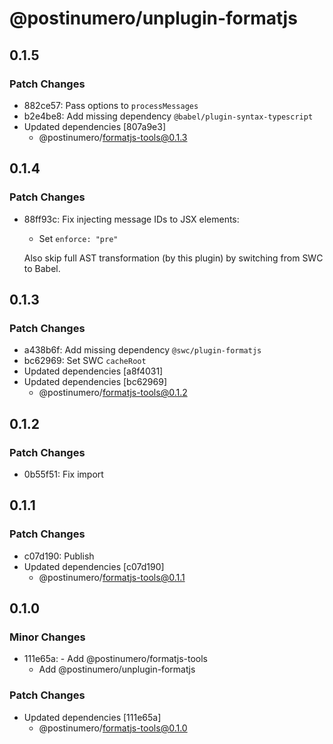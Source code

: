 # @postinumero/unplugin-formatjs

## 0.1.5

### Patch Changes

- 882ce57: Pass options to `processMessages`
- b2e4be8: Add missing dependency `@babel/plugin-syntax-typescript`
- Updated dependencies [807a9e3]
  - @postinumero/formatjs-tools@0.1.3

## 0.1.4

### Patch Changes

- 88ff93c: Fix injecting message IDs to JSX elements:

  - Set `enforce: "pre"`

  Also skip full AST transformation (by this plugin) by switching from SWC to Babel.

## 0.1.3

### Patch Changes

- a438b6f: Add missing dependency `@swc/plugin-formatjs`
- bc62969: Set SWC `cacheRoot`
- Updated dependencies [a8f4031]
- Updated dependencies [bc62969]
  - @postinumero/formatjs-tools@0.1.2

## 0.1.2

### Patch Changes

- 0b55f51: Fix import

## 0.1.1

### Patch Changes

- c07d190: Publish
- Updated dependencies [c07d190]
  - @postinumero/formatjs-tools@0.1.1

## 0.1.0

### Minor Changes

- 111e65a: - Add @postinumero/formatjs-tools
  - Add @postinumero/unplugin-formatjs

### Patch Changes

- Updated dependencies [111e65a]
  - @postinumero/formatjs-tools@0.1.0
